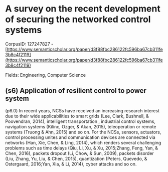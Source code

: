 # A survey on the recent development of securing the networked control systems

CorpusID: 127247827 - [https://www.semanticscholar.org/paper/d3f88fbc286122fc596ba67cb311fe3b8c4f2119](https://www.semanticscholar.org/paper/d3f88fbc286122fc596ba67cb311fe3b8c4f2119)

Fields: Engineering, Computer Science

## (s6) Application of resilient control to power system
(p6.0) In recent years, NCSs have received an increasing research interest due to their wide applicabilities to smart grids (Lee, Clark, Bushnell, & Poovendran, 2014), intelligent transportation , industrial control systems, navigation systems (Kilinc, Ozger, & Akan, 2015), teleoperation or remote systems (Truong & Ahn, 2015) and so on. For the NCSs, sensors, actuators, control processing unites and communication devices are connected via networks (Han, Xie, Chen, & Ling, 2014), which renders several challenging problems such as time delays (Qiu, Li, Xu, & Xu, 2015;Zhang, Feng, Yan, & Chen, 2016), packets dropout (Li, Chow, & Sun, 2009), packets disorder (Liu, Zhang, Yu, Liu, & Chen, 2015), quantization (Peters, Quevedo, & Ostergaard, 2016;Yan, Xia, & Li, 2014), cyber attacks  and so on.
